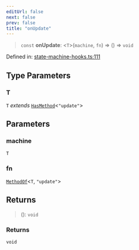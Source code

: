 ```yaml
---
editUrl: false
next: false
prev: false
title: "onUpdate"
---
```


> `const` **onUpdate**: \<`T`\>(`machine`, `fn`) => () => `void`

Defined in: [state-machine-hooks.ts:111](https://github.com/WinstonFassett/matchina/blob/2d22b2187dda803854f54b63fe09d04bd833387d/src/state-machine-hooks.ts#L111)

## Type Parameters

### T

`T` *extends* [`HasMethod`](/docs/src/content/docs/reference/type-aliases/hasmethod/)\<`"update"`\>

## Parameters

### machine

`T`

### fn

[`MethodOf`](/docs/src/content/docs/reference/type-aliases/methodof/)\<`T`, `"update"`\>

## Returns

> (): `void`

### Returns

`void`
